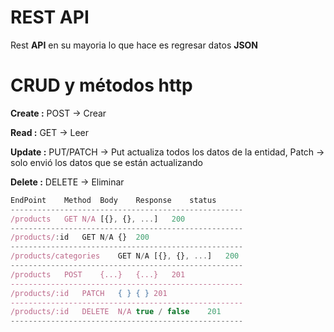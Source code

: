 # REST API

Rest **API** en su mayoria lo que hace es regresar datos **JSON**

# CRUD y métodos http

**Create :** POST -> Crear

**Read :** GET -> Leer

**Update :** PUT/PATCH -> Put actualiza todos los datos de la entidad, Patch -> solo envió los datos que se están actualizando

**Delete :** DELETE -> Eliminar

```Javascript
EndPoint	Method	Body	Response	status
----------------------------------------------------
/products	GET	N/A	[{}, {}, ...]	200
----------------------------------------------------
/products/:id	GET	N/A	{}	200
----------------------------------------------------
/products/categories	GET	N/A	[{}, {}, ...]	200
----------------------------------------------------
/products	POST	{...}	{...}	201
----------------------------------------------------
/products/:id	PATCH	{ }	{ }	201
----------------------------------------------------
/products/:id	DELETE	N/A	true / false	201
----------------------------------------------------
```

